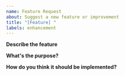 ```yaml
---
name: Feature Request
about: Suggest a new feature or improvement
title: "[Feature] "
labels: enhancement
---
```


**Describe the feature**

<!-- What is the feature or improvement you’re suggesting? -->

**What's the purpose?**

<!-- Why should this be added? What problem does it solve or benefit does it bring? -->

**How do you think it should be implemented?**

<!-- Share your idea for how it could work or be integrated. -->
